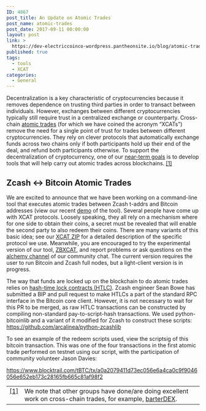 ```yaml
---
ID: 4867
post_title: An Update on Atomic Trades
post_name: atomic-trades
post_date: 2017-09-11 00:00:00
layout: post
link: >
  https://dev-electriccoinco-wordpress.pantheonsite.io/blog/atomic-trades/
published: true
tags:
  - tools
  - XCAT
categories:
  - General
---
```

<p>Decentralization is a key characteristic of cryptocurrencies because it removes dependence on trusting third parties in order to transact between individuals. However, exchanges between different cryptocurrencies typically still require trust in a centralized exchange or counterparty. Cross-chain <a class="reference external" href="https://en.bitcoin.it/wiki/Atomic_cross-chain_trading">atomic trades</a> (for which we have coined the acronym “XCATs”) remove the need for a single point of trust for trades between different cryptocurrencies. They rely on clever protocols that automatically exchange funds across two chains only if both participants hold up their end of the deal, and refund both participants otherwise. To support the decentralization of cryptocurrency, one of our <a class="reference external" href="/blog/the-near-future-of-zcash/">near-term goals</a> is to develop tools that will help carry out atomic trades across blockchains. <a class="footnote-reference" href="#id2" id="id1">[1]</a></p>
<div class="section" id="zcash-bitcoin-atomic-trades">
<h2>Zcash &lt;-&gt; Bitcoin Atomic Trades</h2>
<p>We are excited to announce that we have been working on a command-line tool that executes atomic trades between Zcash t-addrs and Bitcoin addresses (view our recent <a class="reference external" href="https://www.youtube.com/watch?v=nPvfn138PRg">demo</a> of the tool). Several people have come up with XCAT protocols. Loosely speaking, they all rely on a mechanism where for one side to obtain their coins, a secret must be revealed that will enable the second party to also redeem their coins. There are many variants of this basic idea; see our <a class="reference external" href="https://github.com/arcalinea/zips/blob/b1ac22dab7ac00a9d07d05c63c3b1f5a0d619967/drafts/arcalinea-xcat/draft.rst">XCAT ZIP</a> for a detailed description of the specific protocol we use. Meanwhile, you are encouraged to try the experimental version of our tool, <a class="reference external" href="https://github.com/zcash/zbxcat">ZBXCAT</a>, and report problems or ask questions on the <a class="reference external" href="https://chat.zcashcommunity.com/channel/alchemy">alchemy channel</a> of our community chat. The current version requires the user to run Bitcoin and Zcash full nodes, but a light-client version is in progress.</p>
<p>The way that funds are locked up on the blockchain to do atomic trades relies on <a class="reference external" href="/blog/htlc-bip/">hash-time lock contracts (HTLC)</a>. Zcash engineer Sean Bowe has submitted a BIP and pull request to make HTLCs a part of the standard RPC interface in the Bitcoin core client. However, it is not necessary to wait for this PR to be merged, as raw HTLC transactions can be constructed by compiling non-standard pay-to-script-hash transactions. We used python-bitcoinlib and a variant of it modified for Zcash to construct these scripts: <a class="reference external" href="https://github.com/arcalinea/python-zcashlib">https://github.com/arcalinea/python-zcashlib</a></p>
<p>To see an example of the redeem scripts used, view the scriptsig of this bitcoin transaction. This was one of the four transactions in the first atomic trade performed on testnet using our script, with the participation of community volunteer Jason Davies:</p>
<p><a class="reference external" href="https://www.blocktrail.com/tBTC/tx/a0a2079411d73ec056e6a4ca0c9f9046056e652eb173c28165fb665c81af98f2">https://www.blocktrail.com/tBTC/tx/a0a2079411d73ec056e6a4ca0c9f9046056e652eb173c28165fb665c81af98f2</a></p>
<table class="docutils footnote" frame="void" id="id2" rules="none">
<colgroup>
<col class="label">
<col></colgroup>
<tbody valign="top">
<tr>
<td class="label"><a class="fn-backref" href="#id1">[1]</a></td>
<td>We note that other groups have done/are doing excellent work on cross-chain trades, for example, <a class="reference external" href="https://www.supernet.org/en/technology/whitepapers/barterdex-a-practical-native-dex#atomic-cross-chain-protocol">barterDEX</a>.</td>
</tr>
</tbody>
</table>
</div>
